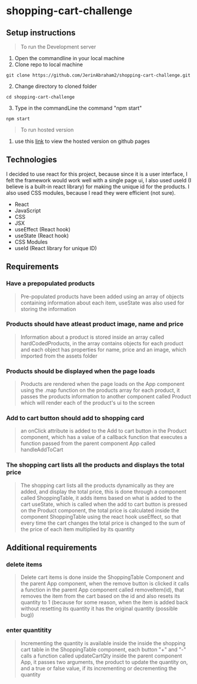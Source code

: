 # shopping-cart-challenge

## Setup instructions

> To run the Development server

1. Open the commandline in your local machine
2. Clone repo to local machine

```
git clone https://github.com/JerinAbraham2/shopping-cart-challenge.git
```

2. Change directory to cloned folder

```
cd shopping-cart-challenge
```

3. Type in the commandLine the command "npm start"

```
npm start
```

> To run hosted version

1. use this [link](https://jerinabraham2.github.io/shopping-cart-challenge/) to view the hosted version on github pages

## Technologies

I decided to use react for this project, because since it is a user interface, I felt the framework would work well with a single page ui, I also used useId (I believe is a built-in react library) for making the unique id for the products. I also used CSS modules, because I read they were efficient (not sure).

- React
- JavaScript
- CSS
- JSX
- useEffect (React hook)
- useState (React hook)
- CSS Modules
- useId (React library for unique ID)

## Requirements

### Have a prepopulated products

> Pre-populated products have been added using an array of objects containing information about each item, useState was also used for storing the information

### Products should have atleast product image, name and price

> Information about a product is stored inside an array called hardCodedProducts, in the array contains objects for each product and each object has properties for name, price and an image, which imported from the assets folder

### Products should be displayed when the page loads

> Products are rendered when the page loads on the App component using the .map function on the products array for each product, it passes the products information to another component called Product which will render each of the product's ui to the screen

### Add to cart button should add to shopping card

> an onClick attribute is added to the Add to cart button in the Product component, which has a value of a callback function that executes a function passed from the parent component App called handleAddToCart

### The shopping cart lists all the products and displays the total price

> The shopping cart lists all the products dynamically as they are added, and display the total price, this is done through a component called ShoppingTable, it adds items based on what is added to the cart useState, which is called when the add to cart button is pressed on the Product component, the total price is calculated inside the component ShoppingTable using the react hook useEffect, so that every time the cart changes the total price is changed to the sum of the price of each item multiplied by its quantity

## Additional requirements

### delete items

> Delete cart items is done inside the ShoppingTable Component and the parent App component, when the remove button is clicked it calls a function in the parent App component called removeItem(id), that removes the item from the cart based on the id and also resets its quantity to 1 (because for some reason, when the item is added back without resetting its quantity it has the original quantity (possible bug))

### enter quantitity

> Incrementing the quantity is available inside the inside the shopping cart table in the ShoppingTable component, each button "+" and "-" calls a function called updateCartQty inside the parent component App, it passes two arguments, the product to update the quantity on, and a true or false value, if its incrementing or decrementing the quantity
